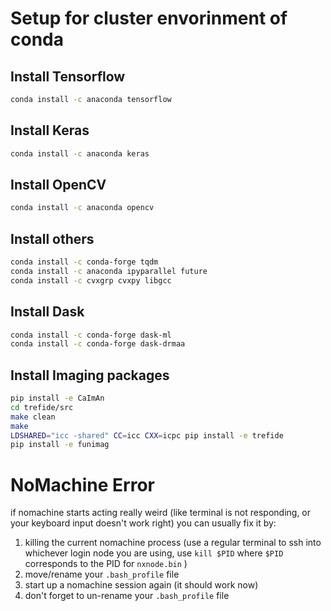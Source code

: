 # Setup for cluster envorinment of conda

## Install Tensorflow
```bash
conda install -c anaconda tensorflow 
```
## Install Keras
```bash
conda install -c anaconda keras
```
## Install OpenCV
```bash
conda install -c anaconda opencv
```
## Install others
```bash
conda install -c conda-forge tqdm
conda install -c anaconda ipyparallel future
conda install -c cvxgrp cvxpy libgcc
```

## Install Dask
```bash
conda install -c conda-forge dask-ml
conda install -c conda-forge dask-drmaa
```

## Install Imaging packages
```bash
pip install -e CaImAn
cd trefide/src
make clean
make
LDSHARED="icc -shared" CC=icc CXX=icpc pip install -e trefide
pip install -e funimag
```

# NoMachine Error
if nomachine starts acting really weird (like terminal is not responding, or your keyboard input doesn't work right) you can usually fix it by: 
1) killing the current nomachine process (use a regular terminal to ssh into whichever login node you are using, use `kill $PID` where `$PID` corresponds to the PID for `nxnode.bin` )
2) move/rename your `.bash_profile` file
3) start up a nomachine session again (it should work now)
4) don't forget to un-rename your `.bash_profile` file

